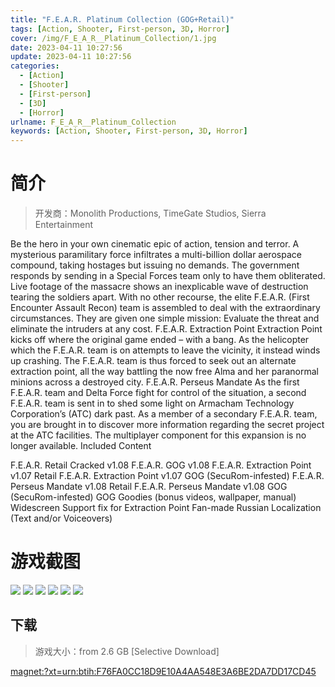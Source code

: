 ```yaml
---
title: "F.E.A.R. Platinum Collection (GOG+Retail)"
tags: [Action, Shooter, First-person, 3D, Horror]
cover: /img/F_E_A_R__Platinum_Collection/1.jpg
date: 2023-04-11 10:27:56
update: 2023-04-11 10:27:56
categories: 
  - [Action]
  - [Shooter]
  - [First-person]
  - [3D]
  - [Horror]
urlname: F_E_A_R__Platinum_Collection
keywords: [Action, Shooter, First-person, 3D, Horror]
---
```

# 简介

> 开发商：Monolith Productions, TimeGate Studios, Sierra Entertainment

Be the hero in your own cinematic epic of action, tension and terror. A mysterious paramilitary force infiltrates a multi-billion dollar aerospace compound, taking hostages but issuing no demands. The government responds by sending in a Special Forces team only to have them obliterated. Live footage of the massacre shows an inexplicable wave of destruction tearing the soldiers apart. With no other recourse, the elite F.E.A.R. (First Encounter Assault Recon) team is assembled to deal with the extraordinary circumstances. They are given one simple mission: Evaluate the threat and eliminate the intruders at any cost.
F.E.A.R. Extraction Point Extraction Point kicks off where the original game ended – with a bang. As the helicopter which the F.E.A.R. team is on attempts to leave the vicinity, it instead winds up crashing. The F.E.A.R. team is thus forced to seek out an alternate extraction point, all the way battling the now free Alma and her paranormal minions across a destroyed city.
F.E.A.R. Perseus Mandate As the first F.E.A.R. team and Delta Force fight for control of the situation, a second F.E.A.R. team is sent in to shed some light on Armacham Technology Corporation’s (ATC) dark past. As a member of a secondary F.E.A.R. team, you are brought in to discover more information regarding the secret project at the ATC facilities. The multiplayer component for this expansion is no longer available.
Included Content

F.E.A.R. Retail Cracked v1.08
F.E.A.R. GOG v1.08
F.E.A.R. Extraction Point v1.07 Retail
F.E.A.R. Extraction Point v1.07 GOG (SecuRom-infested)
F.E.A.R. Perseus Mandate v1.08 Retail
F.E.A.R. Perseus Mandate v1.08 GOG (SecuRom-infested)
GOG Goodies (bonus videos, wallpaper, manual)
Widescreen Support fix for Extraction Point
Fan-made Russian Localization (Text and/or Voiceovers)

# 游戏截图

![](/img/F_E_A_R__Platinum_Collection/2.jpg)
![](/img/F_E_A_R__Platinum_Collection/3.jpg)
![](/img/F_E_A_R__Platinum_Collection/4.jpg)
![](/img/F_E_A_R__Platinum_Collection/5.jpg)
![](/img/F_E_A_R__Platinum_Collection/6.jpg)
![](/img/F_E_A_R__Platinum_Collection/7.jpg)


## 下载

> 游戏大小：from 2.6 GB [Selective Download]

[magnet:?xt=urn:btih:F76FA0CC18D9E10A4AA548E3A6BE2DA7DD17CD45](magnet:?xt=urn:btih:F76FA0CC18D9E10A4AA548E3A6BE2DA7DD17CD45)